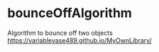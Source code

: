 # bounceOffAlgorithm
Algorithm to bounce off two objects
https://variablevase489.github.io/MyOwnLibrary/
